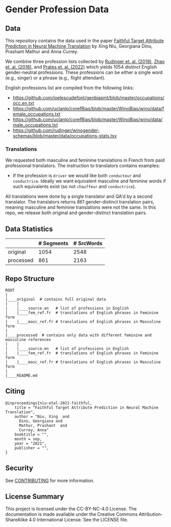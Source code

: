 # Gender Profession Data

## Data
This repository contains the data used in the paper [Faithful Target Attribute Prediction in Neural Machine Translation](url) by Xing Niu, Georgiana Dinu, Prashant Mathur and Anna Currey. 

We combine three profession lists collected by [Rudinger et. al. (2019)](https://aclanthology.org/N18-2002/), [Zhao et. al. (2018)](https://aclanthology.org/D17-1323/), and [Prates et. al. (2022)](https://link.springer.com/article/10.1007%2Fs00521-019-04144-6) which yields 1054 distinct English gender-neutral professions. These professions can be either a single word (e.g., singer) or a phrase (e.g., flight attendant). 

English professions list are compiled from the following links:

* https://github.com/joelescudefont/genbiasmt/blob/master/occupations/occ.en.txt
* https://github.com/uclanlp/corefBias/blob/master/WinoBias/wino/data/female_occupations.txt
* https://github.com/uclanlp/corefBias/blob/master/WinoBias/wino/data/male_occupations.txt
* https://github.com/rudinger/winogender-schemas/blob/master/data/occupations-stats.tsv

### Translations
We requested both masculine and feminine translations in French from paid professional translators. The instruction to translators contains examples: 

 * If the profession is `driver` we would like both `conducteur` and `conductrice`. Ideally we want equivalent masculine and feminine words if such equivalents exist (so not `chauffeur` and `conductrice`).

All translations were done by a single translator and QA'd by a second translator. The translators returns 861 gender-distinct translation pairs, meaning masculine and feminine translations were not the same. In this repo, we release both original and gender-distinct translation pairs.


## Data Statistics

|              | \# Segments | \# SrcWords
|--------------|-------|-----|
| original | 1054 | 2548 |
| processed | 861 | 2163 |


## Repo Structure

```
ROOT
|
|____original  # contains full original data
|    |
|    |____source.en   # list of professions in English
|    |____fem_ref.fr  # translations of English phrases in Feminine form
|    |____masc_ref.fr # translations of English phrases in Masculine form
|
|____processed  # contains only data with different feminine and masculine references
|    |
|    |____source.en   # list of professions in English
|    |____fem_ref.fr  # translations of English phrases in Feminine form
|    |____masc_ref.fr # translations of English phrases in Masculine form
|
|____README.md

```



## Citing

```
@inproceedings{niu-etal-2021-faithful,
    title = "Faithful Target Attribute Prediction in Neural Machine Translation",
    author = "Niu, Xing  and
      Dinu, Georgiana and 
      Mathur, Prashant  and
      Currey, Anna"
    booktitle = "",
    month = sep,
    year = "2021",
    publisher = "",
}
```

## Security

See [CONTRIBUTING](CONTRIBUTING.md#security-issue-notifications) for more information.

## License Summary

This project is licensed under the CC-BY-NC-4.0 License.
The documentation is made available under the Creative Commons Attribution-ShareAlike 4.0 International License. See the LICENSE file.


